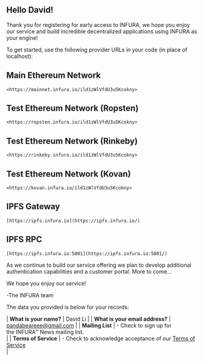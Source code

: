 <!-- TITLE: Infura Passwords -->
<!-- SUBTITLE: A quick summary of Infura Passwords -->

Hello David!
------------

Thank you for registering for early access to INFURA, we hope you enjoy our service and build incredible decentralized applications using INFURA as your engine!

To get started, use the following provider URLs in your code (in place of localhost):

Main Ethereum Network
---------------------

`<https://mainnet.infura.io/ild1zWlVfdU3u5Kcokny>`

Test Ethereum Network (Ropsten)
-------------------------------

`<https://ropsten.infura.io/ild1zWlVfdU3u5Kcokny>`

Test Ethereum Network (Rinkeby)
-------------------------------

`<https://rinkeby.infura.io/ild1zWlVfdU3u5Kcokny>`

Test Ethereum Network (Kovan)
-----------------------------

`<https://kovan.infura.io/ild1zWlVfdU3u5Kcokny>`

IPFS Gateway
------------

`[https://ipfs.infura.io](https://ipfs.infura.io/)`

IPFS RPC
--------

`[https://ipfs.infura.io:5001](https://ipfs.infura.io:5001/)`

As we continue to build our service offering we plan to develop additional authentication capabilities and a customer portal. More to come...

We hope you enjoy our service!

-The INFURA team

The data you provided is below for your records:

| **What is your name?** | David Li |
| **What is your email address?** | <pandabeareee@gmail.com> |
| **Mailing List** | - Check to sign up for the INFURA™ News mailing list.\
 |
| **Terms of Service** | - Check to acknowledge acceptance of our [Terms of Service](https://infura.io/terms)\
 |